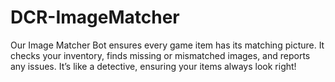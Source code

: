 # DCR-ImageMatcher
Our Image Matcher Bot ensures every game item has its matching picture. It checks your inventory, finds missing or mismatched images, and reports any issues. It’s like a detective, ensuring your items always look right!
